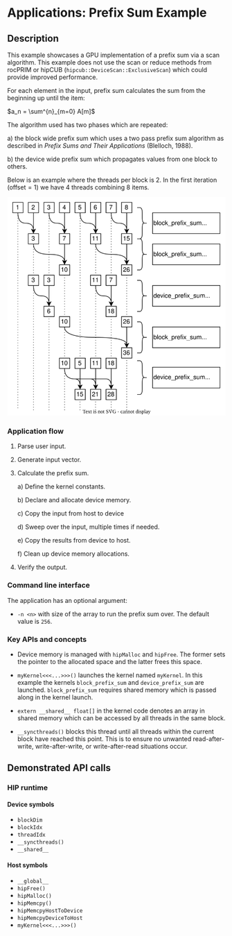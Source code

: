 # Applications: Prefix Sum Example

## Description

This example showcases a GPU implementation of a prefix sum via a scan algorithm.
This example does not use the scan or reduce methods from rocPRIM or hipCUB (`hipcub::DeviceScan::ExclusiveScan`) which could provide improved performance.

For each element in the input, prefix sum calculates the sum from the beginning up until the item:

$a_n = \sum^{n}_{m=0} A[m]$

The algorithm used has two phases which are repeated:

  a) the block wide prefix sum which uses a two pass prefix sum algorithm as described in _Prefix Sums and Their Applications_ (Blelloch, 1988).

  b) the device wide prefix sum which propagates values from one block to others.

Below is an example where the threads per block is 2.
In the first iteration ($\text{offset}=1$) we have 4 threads combining 8 items.

![prefix_sum_diagram.svg](prefix_sum_diagram.svg)

### Application flow

1. Parse user input.
2. Generate input vector.
3. Calculate the prefix sum.

    a) Define the kernel constants.

    b) Declare and allocate device memory.

    c) Copy the input from host to device

    d) Sweep over the input, multiple times if needed.

    e) Copy the results from device to host.

    f) Clean up device memory allocations.

4. Verify the output.

### Command line interface

The application has an optional argument:

- `-n <n>` with size of the array to run the prefix sum over. The default value is `256`.

### Key APIs and concepts

- Device memory is managed with `hipMalloc` and `hipFree`. The former sets the pointer to the allocated space and the latter frees this space.

- `myKernel<<<...>>>()` launches the kernel named `myKernel`.
  In this example the kernels `block_prefix_sum` and `device_prefix_sum` are launched.
  `block_prefix_sum` requires shared memory which is passed along in the kernel launch.

- `extern __shared__ float[]` in the kernel code denotes an array in shared memory which can be accessed by all threads in the same block.

- `__syncthreads()` blocks this thread until all threads within the current block have reached this point.
  This is to ensure no unwanted read-after-write, write-after-write, or write-after-read situations occur.

## Demonstrated API calls

### HIP runtime

#### Device symbols

- `blockDim`
- `blockIdx`
- `threadIdx`
- `__syncthreads()`
- `__shared__`

#### Host symbols

- `__global__`
- `hipFree()`
- `hipMalloc()`
- `hipMemcpy()`
- `hipMemcpyHostToDevice`
- `hipMemcpyDeviceToHost`
- `myKernel<<<...>>>()`
